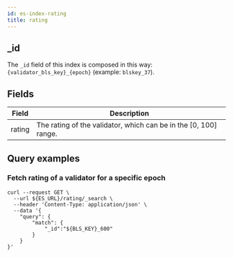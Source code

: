 ```yaml
---
id: es-index-rating
title: rating
---
```



## _id

The `_id` field of this index is composed in this way: `{validator_bls_key}_{epoch}` (example: `blskey_37`).

## Fields

| Field     | Description                                                      |
|-----------|------------------------------------------------------------------|
| rating    | The rating of the validator, which can be in the [0, 100] range. |


## Query examples

### Fetch rating of a validator for a specific epoch

```
curl --request GET \
  --url ${ES_URL}/rating/_search \
  --header 'Content-Type: application/json' \
  --data '{
	"query": {
		"match": {
			"_id":"${BLS_KEY}_600"
		}
	}
}'
```